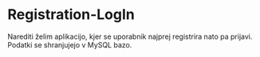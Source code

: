 # Registration-LogIn
Narediti želim aplikacijo, kjer se uporabnik najprej registrira nato pa prijavi. Podatki se shranjujejo v MySQL bazo.

